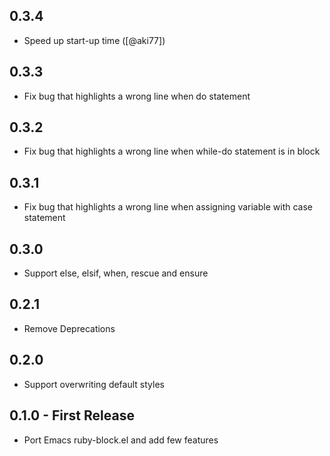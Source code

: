 ## 0.3.4
* Speed up start-up time ([@aki77])

## 0.3.3
* Fix bug that highlights a wrong line when do statement

## 0.3.2
* Fix bug that highlights a wrong line when while-do statement is in block

## 0.3.1
* Fix bug that highlights a wrong line when assigning variable with case statement

## 0.3.0
* Support else, elsif, when, rescue and ensure

## 0.2.1
* Remove Deprecations

## 0.2.0
* Support overwriting default styles

## 0.1.0 - First Release
* Port Emacs ruby-block.el and add few features
